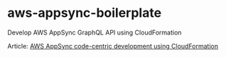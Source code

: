 # aws-appsync-boilerplate
Develop AWS AppSync GraphQL API using CloudFormation


Article: [AWS AppSync code-centric development using CloudFormation](https://blissful.cc/articles/aws-appsync-code-centric-development-using-cloudformation/)
